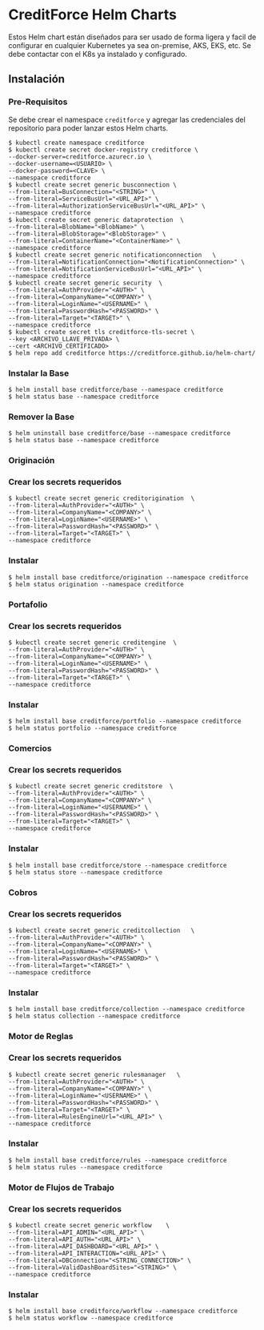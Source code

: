 # CreditForce Helm Charts

Estos Helm chart están diseñados para ser usado de forma ligera y facil de configurar en cualquier Kubernetes ya sea on-premise, AKS, EKS, etc. Se debe contactar con el K8s ya instalado y configurado.

## Instalación

### Pre-Requisitos

Se debe crear el namespace `creditforce` y agregar las credenciales del repositorio para poder lanzar estos Helm charts.

```console
$ kubectl create namespace creditforce
$ kubectl create secret docker-registry creditforce \
--docker-server=creditforce.azurecr.io \
--docker-username=<USUARIO> \
--docker-password=<CLAVE> \
--namespace creditforce
$ kubectl create secret generic busconnection \
--from-literal=BusConnection="<STRING>" \
--from-literal=ServiceBusUrl="<URL_API>" \
--from-literal=AuthorizationServiceBusUrl="<URL_API>" \
--namespace creditforce
$ kubectl create secret generic dataprotection  \
--from-literal=BlobName="<BlobName>" \
--from-literal=BlobStorage="<BlobStorage>" \
--from-literal=ContainerName="<ContainerName>" \
--namespace creditforce
$ kubectl create secret generic notificationconnection   \
--from-literal=NotificationConnection="<NotificationConnection>" \
--from-literal=NotificationServiceBusUrl="<URL_API>" \
--namespace creditforce
$ kubectl create secret generic security  \
--from-literal=AuthProvider="<AUTH>" \
--from-literal=CompanyName="<COMPANY>" \
--from-literal=LoginName="<USERNAME>" \
--from-literal=PasswordHash="<PASSWORD>" \
--from-literal=Target="<TARGET>" \
--namespace creditforce
$ kubectl create secret tls creditforce-tls-secret \
--key <ARCHIVO_LLAVE_PRIVADA> \
--cert <ARCHIVO_CERTIFICADO>
$ helm repo add creditforce https://creditforce.github.io/helm-chart/
```

### Instalar la Base

```console
$ helm install base creditforce/base --namespace creditforce
$ helm status base --namespace creditforce
```

### Remover la Base

```console
$ helm uninstall base creditforce/base --namespace creditforce
$ helm status base --namespace creditforce
```

### Originación

### Crear los secrets requeridos

```console
$ kubectl create secret generic creditorigination  \
--from-literal=AuthProvider="<AUTH>" \
--from-literal=CompanyName="<COMPANY>" \
--from-literal=LoginName="<USERNAME>" \
--from-literal=PasswordHash="<PASSWORD>" \
--from-literal=Target="<TARGET>" \
--namespace creditforce
```
### Instalar

```console
$ helm install base creditforce/origination --namespace creditforce
$ helm status origination --namespace creditforce
```

### Portafolio

### Crear los secrets requeridos

```console
$ kubectl create secret generic creditengine  \
--from-literal=AuthProvider="<AUTH>" \
--from-literal=CompanyName="<COMPANY>" \
--from-literal=LoginName="<USERNAME>" \
--from-literal=PasswordHash="<PASSWORD>" \
--from-literal=Target="<TARGET>" \
--namespace creditforce
```
### Instalar

```console
$ helm install base creditforce/portfolio --namespace creditforce
$ helm status portfolio --namespace creditforce
```

### Comercios

### Crear los secrets requeridos

```console
$ kubectl create secret generic creditstore  \
--from-literal=AuthProvider="<AUTH>" \
--from-literal=CompanyName="<COMPANY>" \
--from-literal=LoginName="<USERNAME>" \
--from-literal=PasswordHash="<PASSWORD>" \
--from-literal=Target="<TARGET>" \
--namespace creditforce
```

### Instalar

```console
$ helm install base creditforce/store --namespace creditforce
$ helm status store --namespace creditforce
```

### Cobros

### Crear los secrets requeridos

```console
$ kubectl create secret generic creditcollection   \
--from-literal=AuthProvider="<AUTH>" \
--from-literal=CompanyName="<COMPANY>" \
--from-literal=LoginName="<USERNAME>" \
--from-literal=PasswordHash="<PASSWORD>" \
--from-literal=Target="<TARGET>" \
--namespace creditforce
```
### Instalar

```console
$ helm install base creditforce/collection --namespace creditforce
$ helm status collection --namespace creditforce
```

### Motor de Reglas

### Crear los secrets requeridos

```console
$ kubectl create secret generic rulesmanager   \
--from-literal=AuthProvider="<AUTH>" \
--from-literal=CompanyName="<COMPANY>" \
--from-literal=LoginName="<USERNAME>" \
--from-literal=PasswordHash="<PASSWORD>" \
--from-literal=Target="<TARGET>" \
--from-literal=RulesEngineUrl="<URL_API>" \
--namespace creditforce
```

### Instalar

```console
$ helm install base creditforce/rules --namespace creditforce
$ helm status rules --namespace creditforce
```

### Motor de Flujos de Trabajo

### Crear los secrets requeridos

```console
$ kubectl create secret generic workflow    \
--from-literal=API_ADMIN="<URL_API>" \
--from-literal=API_AUTH="<URL_API>" \
--from-literal=API_DASHBOARD="<URL_API>" \
--from-literal=API_INTERACTION="<URL_API>" \
--from-literal=DBConnection="<STRING_CONNECTION>" \
--from-literal=ValidDashBoardSites="<STRING>" \
--namespace creditforce
```
### Instalar

```console
$ helm install base creditforce/workflow --namespace creditforce
$ helm status workflow --namespace creditforce
```
